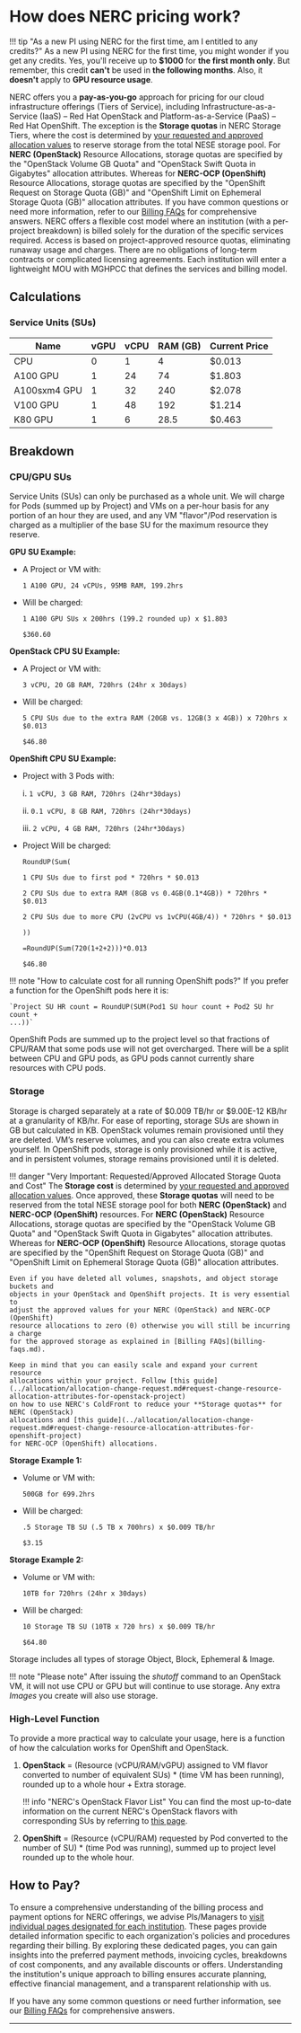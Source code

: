 # How does NERC pricing work?

!!! tip "As a new PI using NERC for the first time, am I entitled to any credits?"
    As a new PI using NERC for the first time, you might wonder if you get any credits.
    Yes, you'll receive up to **$1000** for **the first month only**. But remember,
    this credit **can't** be used in **the following months**. Also, it **doesn't**
    apply to **GPU resource usage**.

NERC offers you a **pay-as-you-go** approach for pricing for our cloud infrastructure
offerings (Tiers of Service), including Infrastructure-as-a-Service (IaaS) – Red
Hat OpenStack and Platform-as-a-Service (PaaS) – Red Hat OpenShift. The exception
is the **Storage quotas** in NERC Storage Tiers, where the cost is determined by
[your requested and approved allocation values](../allocation/allocation-details.md#pi-and-manager-view)
to reserve storage from the total NESE storage pool. For **NERC (OpenStack)**
Resource Allocations, storage quotas are specified by the "OpenStack Volume GB
Quota" and "OpenStack Swift Quota in Gigabytes" allocation attributes. Whereas for
**NERC-OCP (OpenShift)** Resource Allocations, storage quotas are specified by the
"OpenShift Request on Storage Quota (GB)" and "OpenShift Limit on Ephemeral Storage
Quota (GB)" allocation attributes. If you have common questions or need more
information, refer to our [Billing FAQs](billing-faqs.md) for comprehensive answers.
NERC offers a flexible cost model where an institution (with a per-project breakdown)
is billed solely for the duration of the specific services required. Access is based
on project-approved resource quotas, eliminating runaway usage and charges. There
are no obligations of long-term contracts or complicated licensing agreements.
Each institution will enter a lightweight MOU with MGHPCC that defines the services
and billing model.

## Calculations

### Service Units (SUs)

| Name | vGPU | vCPU | RAM (GB) | Current Price |
| - | - | - | - | - |
| CPU | 0 | 1 | 4 | $0.013 |
| A100 GPU | 1 | 24 | 74 | $1.803 |
| A100sxm4 GPU | 1 | 32 | 240 | $2.078 |
| V100 GPU | 1 | 48 | 192 | $1.214 |
| K80 GPU | 1 | 6 | 28.5 | $0.463 |

## Breakdown

### CPU/GPU SUs

Service Units (SUs) can only be purchased as a whole unit. We will charge for
Pods (summed up by Project) and VMs on a per-hour basis for any portion of an
hour they are used, and any VM "flavor"/Pod reservation is charged as a multiplier
of the base SU for the maximum resource they reserve.

**GPU SU Example:**

- A Project or VM with:

    `1 A100 GPU, 24 vCPUs, 95MB RAM, 199.2hrs`

- Will be charged:

    `1 A100 GPU SUs x 200hrs (199.2 rounded up) x $1.803`

    `$360.60`

**OpenStack CPU SU Example:**

- A Project or VM with:

    `3 vCPU, 20 GB RAM, 720hrs (24hr x 30days)`

- Will be charged:

    `5 CPU SUs due to the extra RAM (20GB vs. 12GB(3 x 4GB)) x 720hrs x $0.013`

    `$46.80`

**OpenShift CPU SU Example:**

- Project with 3 Pods with:

    i. `1 vCPU, 3 GB RAM, 720hrs (24hr*30days)`

    ii. `0.1 vCPU, 8 GB RAM, 720hrs (24hr*30days)`

    iii. `2 vCPU, 4 GB RAM, 720hrs (24hr*30days)`

- Project Will be charged:

    `RoundUP(Sum(`

    `1 CPU SUs due to first pod * 720hrs * $0.013`

    `2 CPU SUs due to extra RAM (8GB vs 0.4GB(0.1*4GB)) * 720hrs * $0.013`

    `2 CPU SUs due to more CPU (2vCPU vs 1vCPU(4GB/4)) * 720hrs * $0.013`

    `))`

    `=RoundUP(Sum(720(1+2+2)))*0.013`

    `$46.80`

!!! note "How to calculate cost for all running OpenShift pods?"
    If you prefer a function for the OpenShift pods here it is:

    `Project SU HR count = RoundUP(SUM(Pod1 SU hour count + Pod2 SU hr count +
    ...))`

OpenShift Pods are summed up to the project level so that fractions of CPU/RAM
that some pods use will not get overcharged. There will be a split between CPU and
GPU pods, as GPU pods cannot currently share resources with CPU pods.

### Storage

Storage is charged separately at a rate of $0.009 TB/hr or $9.00E-12 KB/hr at a
granularity of KB/hr. For ease of reporting, storage SUs are shown in GB but calculated
in KB. OpenStack volumes remain provisioned until they are deleted. VM’s reserve
volumes, and you can also create extra volumes yourself. In OpenShift pods, storage
is only provisioned while it is active, and in persistent volumes, storage remains
provisioned until it is deleted.

!!! danger "Very Important: Requested/Approved Allocated Storage Quota and Cost"
    The **Storage cost** is determined by
    [your requested and approved allocation values](../allocation/allocation-details.md#pi-and-manager-view).
    Once approved, these **Storage quotas** will need to be reserved from the
    total NESE storage pool for both **NERC (OpenStack)** and **NERC-OCP (OpenShift)**
    resources. For **NERC (OpenStack)** Resource Allocations, storage quotas are
    specified by the "OpenStack Volume GB Quota" and "OpenStack Swift Quota in
    Gigabytes" allocation attributes. Whereas for **NERC-OCP (OpenShift)** Resource
    Allocations, storage quotas are specified by the "OpenShift Request on Storage
    Quota (GB)" and "OpenShift Limit on Ephemeral Storage Quota (GB)" allocation
    attributes.

    Even if you have deleted all volumes, snapshots, and object storage buckets and
    objects in your OpenStack and OpenShift projects. It is very essential to
    adjust the approved values for your NERC (OpenStack) and NERC-OCP (OpenShift)
    resource allocations to zero (0) otherwise you will still be incurring a charge
    for the approved storage as explained in [Billing FAQs](billing-faqs.md).

    Keep in mind that you can easily scale and expand your current resource
    allocations within your project. Follow [this guide](../allocation/allocation-change-request.md#request-change-resource-allocation-attributes-for-openstack-project)
    on how to use NERC's ColdFront to reduce your **Storage quotas** for NERC (OpenStack)
    allocations and [this guide](../allocation/allocation-change-request.md#request-change-resource-allocation-attributes-for-openshift-project)
    for NERC-OCP (OpenShift) allocations.

**Storage Example 1:**

- Volume or VM with:

    `500GB for 699.2hrs`

- Will be charged:

    `.5 Storage TB SU (.5 TB x 700hrs) x $0.009 TB/hr`

    `$3.15`

**Storage Example 2:**

- Volume or VM with:

    `10TB for 720hrs (24hr x 30days)`

- Will be charged:

    `10 Storage TB SU (10TB x 720 hrs) x $0.009 TB/hr`

    `$64.80`

Storage includes all types of storage Object, Block, Ephemeral & Image.

!!! note "Please note"
    After issuing the *shutoff* command to an OpenStack VM, it will not use CPU
    or GPU but will continue to use storage. Any extra *Images* you create will
    also use storage.

### High-Level Function

To provide a more practical way to calculate your usage, here is a function of
how the calculation works for OpenShift and OpenStack.

1. **OpenStack** = (Resource (vCPU/RAM/vGPU) assigned to VM flavor converted to
number of equivalent SUs) * (time VM has been running), rounded up to a whole
hour + Extra storage.

    !!! info "NERC's OpenStack Flavor List"
        You can find the most up-to-date information on the current NERC's OpenStack
        flavors with corresponding SUs by referring to [this page](../../openstack/create-and-connect-to-the-VM/flavors.md).

2. **OpenShift** =  (Resource (vCPU/RAM) requested by Pod converted to the number
of SU) * (time Pod was running), summed up to project level rounded up to the whole
hour.

## How to Pay?

To ensure a comprehensive understanding of the billing process and payment options
for NERC offerings, we advise PIs/Managers to [visit individual pages designated
for each institution](billing-process-for-my-institution.md). These pages provide
detailed information specific to each organization's policies and procedures
regarding their billing. By exploring these dedicated pages, you can gain insights
into the preferred payment methods, invoicing cycles, breakdowns of cost components,
and any available discounts or offers. Understanding the institution's unique
approach to billing ensures accurate planning, effective financial management,
and a transparent relationship with us.

If you have any some common questions or need further information, see our
[Billing FAQs](billing-faqs.md) for comprehensive answers.

---
